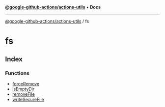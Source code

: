 [**@google-github-actions/actions-utils**](../README.md) • **Docs**

***

[@google-github-actions/actions-utils](../modules.md) / fs

# fs

## Index

### Functions

- [forceRemove](functions/forceRemove.md)
- [isEmptyDir](functions/isEmptyDir.md)
- [removeFile](functions/removeFile.md)
- [writeSecureFile](functions/writeSecureFile.md)
